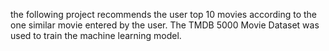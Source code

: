 the following project recommends the user top 10 movies according to the one similar movie entered by the user. The TMDB 5000 Movie Dataset was used to train the machine learning model. 
